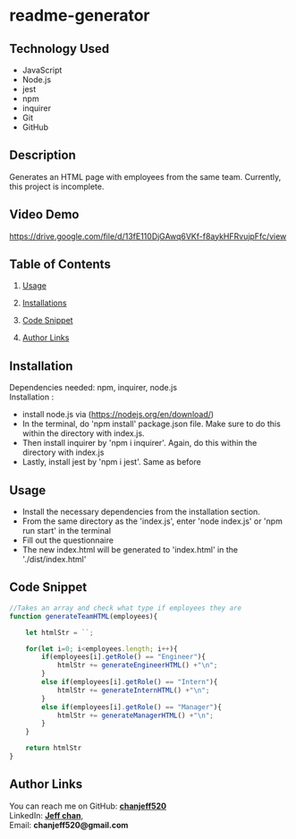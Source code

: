 # readme-generator 

  ## Technology Used
  
  <ul>
      <li> JavaScript </li>
      <li> Node.js </li>
      <li> jest </li>
      <li> npm </li>
      <li> inquirer</li>
      <li> Git</li>
      <li> GitHub</li>
  </ul>

  ## Description 

  Generates an HTML page with employees from the same team. Currently, this project is incomplete.


  ## Video Demo

  https://drive.google.com/file/d/13fE110DjGAwq6VKf-f8aykHFRvujpFfc/view
  

  ## Table of Contents

  1.  [Usage](#usage)

  2.  [Installations](#installation)

  3.  [Code Snippet](#code)

  4.  [Author Links](#author)


  ## Installation <a id="installation"></a>

  Dependencies needed: npm, inquirer, node.js<br>
  Installation : 
   - install node.js via (https://nodejs.org/en/download/)
   - In the terminal, do 'npm install' package.json file. Make sure to do this within the directory with index.js.
   - Then install inquirer by 'npm i inquirer'. Again, do this within the directory with index.js
   - Lastly, install jest by 'npm i jest'. Same as before


  ## Usage <a id="usage"></a>
  
  - Install the necessary dependencies from the installation section.
  - From the same directory as the 'index.js', enter 'node index.js' or 'npm run start' in the terminal
  - Fill out the questionnaire
  - The new index.html will be generated to 'index.html' in the './dist/index.html'


  ## Code Snippet <a id="code"></a>

```js
//Takes an array and check what type if employees they are
function generateTeamHTML(employees){

    let htmlStr = ``;

    for(let i=0; i<employees.length; i++){
        if(employees[i].getRole() == "Engineer"){
            htmlStr += generateEngineerHTML() +"\n";
        }
        else if(employees[i].getRole() == "Intern"){
            htmlStr += generateInternHTML() +"\n";
        }
        else if(employees[i].getRole() == "Manager"){
            htmlStr += generateManagerHTML() +"\n";
        }
    }

    return htmlStr
}


```


  ## Author Links <a id="author"></a>

  You can reach me on
  GitHub: [__chanjeff520__](https://github.com/chanjeff520) <br>
  LinkedIn: [__Jeff chan__](https://www.linkedin.com/in/jefflchan/),<br>
  Email:  __chanjeff520@gmail.com__
